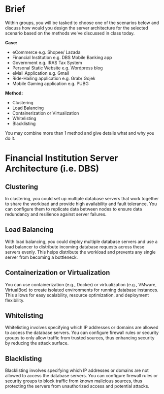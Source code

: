 # Brief
Within groups, you will be tasked to choose one of the scenarios below and discuss how would you design the server architecture for the selected scenario based on the methods we've discussed in class today.

**Case:**

- eCommerce e.g. Shopee/ Lazada
- Financial Institution e.g. DBS Mobile Banking app
- Government e.g. IRAS Tax System
- Personal Static Website e.g. Wordpress blog
- eMail Application e.g. Gmail
- Ride-Hailing application e.g. Grab/ Gojek
- Mobile Gaming application e.g. PUBG

**Method:**

- Clustering
- Load Balancing
- Containerization or Virtualization
- Whitelisting
- Blacklisting

You may combine more than 1 method and give details what and why you do it.

# Financial Institution Server Architecture (i.e. DBS)

## Clustering 

In clustering, you could set up multiple database servers that work together to share the workload and provide high availability and fault tolerance. You can configure them to replicate data between nodes to ensure data redundancy and resilience against server failures.

## Load Balancing
With load balancing, you could deploy multiple database servers and use a load balancer to distribute incoming database requests across these servers evenly. This helps distribute the workload and prevents any single server from becoming a bottleneck.

## Containerization or Virtualization
You can use containerization (e.g., Docker) or virtualization (e.g., VMware, VirtualBox) to create isolated environments for running database instances. This allows for easy scalability, resource optimization, and deployment flexibility.

## Whitelisting
Whitelisting involves specifying which IP addresses or domains are allowed to access the database servers. You can configure firewall rules or security groups to only allow traffic from trusted sources, thus enhancing security by reducing the attack surface.

## Blacklisting
Blacklisting involves specifying which IP addresses or domains are not allowed to access the database servers. You can configure firewall rules or security groups to block traffic from known malicious sources, thus protecting the servers from unauthorized access and potential attacks.